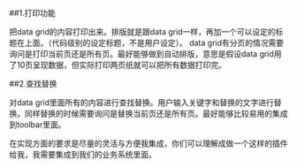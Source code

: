 ##1.打印功能

把data grid的内容打印出来。排版就是跟data grid一样，再加一个可以设定的标题在上面。（代码级别的设定标题，不是用户设定）。
data grid有分页的情况需要询问是打印当前页还是所有页。最好能够做到自动排版，意思是假设data grid用了10页呈现数据，但实际打印两页纸就可以把所有数据打印完。

##2.查找替换

对data grid里面所有的内容进行查找替换。用户输入关键字和替换的文字进行替换。同样替换的时候需要询问是替换当前页还是所有页。最好能够比较易用的集成到toolbar里面。


在实现方面的要求是尽量的灵活与方便我集成，你们可以理解成做一个这样的插件给我，我需要集成到我们的业务系统里面。